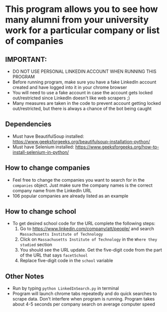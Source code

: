# This program allows you to see how many alumni from your university work for a particular company or list of companies

## IMPORTANT: 
- DO NOT USE PERSONAL LINKEDIN ACCOUNT WHEN RUNNING THIS PROGRAM
- Before running program, make sure you have a fake LinkedIn account created and have logged into it in your chrome browser
- You will need to use a fake account in case the account gets locked out/restricted since LinkedIn doesn't like web scrapers ;)
- Many measures are taken in the code to prevent account getting locked out/restricted, but there is always a chance of the bot being caught

## Dependencies
- Must have BeautifulSoup installed: https://www.geeksforgeeks.org/beautifulsoup-installation-python/
- Must have Selenium installed: https://www.geeksforgeeks.org/how-to-install-selenium-in-python/

## How to change companies
- Feel free to change the companies you want to search for in the `companies` object. Just make sure the company names is the correct company name from the LinkedIn URL
- 106 popular companies are already listed as an example

## How to change school
- To get desired school code for the URL complete the following steps:
    1. Go to https://www.linkedin.com/company/att/people/ and search `Massachusetts Institute of Technology` 
    2. Click on `Massachusetts Institute of Technology` in the `Where they studied` section
    3. You should see the URL update. Get the five-digit code from the part of the URL that says `facetSchool`
    4. Replace five-digit code in the `school` variable

## Other Notes
- Run by typing `python LinkedInSearch.py` in terminal
- Program will launch chrome tabs repeatedly and do quick searches to scrape data. Don't interfere when program is running. Program takes about 4-5 seconds per company search on average computer speed